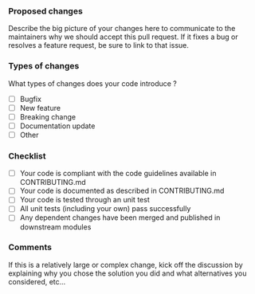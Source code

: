 ### Proposed changes
Describe the big picture of your changes here to communicate to the maintainers why we should accept this pull request. If it fixes a bug or resolves a feature request, be sure to link to that issue.
### Types of changes
What types of changes does your code introduce ?
- [ ] Bugfix
- [ ] New feature
- [ ] Breaking change
- [ ] Documentation update
- [ ] Other
### Checklist
- [ ] Your code is compliant with the code guidelines available in CONTRIBUTING.md
- [ ] Your code is documented as described in CONTRIBUTING.md
- [ ] Your code is tested through an unit test
- [ ] All unit tests (including your own) pass successfully
- [ ] Any dependent changes have been merged and published in downstream modules
### Comments
If this is a relatively large or complex change, kick off the discussion by explaining why you chose the solution you did and what alternatives you considered, etc...